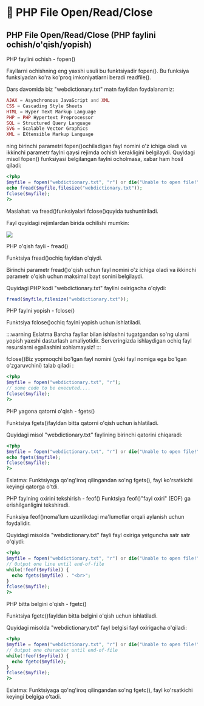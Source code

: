 # 📔 PHP File Open/Read/Close

## PHP File Open/Read/Close (PHP faylini ochish/o'qish/yopish)

PHP faylini ochish - fopen()

Fayllarni ochishning eng yaxshi usuli bu funktsiyadir fopen(). Bu funksiya funksiyadan ko'ra ko'proq imkoniyatlarni beradi readfile().

Dars davomida biz "webdictionary.txt" matn faylidan foydalanamiz:

```php
AJAX = Asynchronous JavaScript and XML
CSS = Cascading Style Sheets
HTML = Hyper Text Markup Language
PHP = PHP Hypertext Preprocessor
SQL = Structured Query Language
SVG = Scalable Vector Graphics
XML = EXtensible Markup Language
```

ning birinchi parametri fopen()ochiladigan fayl nomini o'z ichiga oladi va ikkinchi parametr faylni qaysi rejimda ochish kerakligini belgilaydi. Quyidagi misol fopen() funksiyasi belgilangan faylni ocholmasa, xabar ham hosil qiladi:

```php
<?php
$myfile = fopen("webdictionary.txt", "r") or die("Unable to open file!");
echo fread($myfile,filesize("webdictionary.txt"));
fclose($myfile);
?>
```

Maslahat: va fread()funksiyalari fclose()quyida tushuntiriladi.

Fayl quyidagi rejimlardan birida ochilishi mumkin:

<img src="/image_js/php18.png">

PHP o'qish fayli - fread()

Funktsiya fread()ochiq fayldan o'qiydi.

Birinchi parametr fread()o'qish uchun fayl nomini o'z ichiga oladi va ikkinchi parametr o'qish uchun maksimal bayt sonini belgilaydi.

Quyidagi PHP kodi "webdictionary.txt" faylini oxirigacha o'qiydi:

```php
fread($myfile,filesize("webdictionary.txt"));
```

PHP faylni yopish - fclose()

Funktsiya fclose()ochiq faylni yopish uchun ishlatiladi.

:::warning Eslatma
Barcha fayllar bilan ishlashni tugatgandan so'ng ularni yopish yaxshi dasturlash amaliyotidir. Serveringizda ishlaydigan ochiq fayl resurslarni egallashini xohlamaysiz!
:::

fclose()Biz yopmoqchi bo'lgan fayl nomini (yoki fayl nomiga ega bo'lgan o'zgaruvchini) talab qiladi :

```php
<?php
$myfile = fopen("webdictionary.txt", "r");
// some code to be executed....
fclose($myfile);
?>
```

PHP yagona qatorni o'qish - fgets()

Funktsiya fgets()fayldan bitta qatorni o'qish uchun ishlatiladi.

Quyidagi misol "webdictionary.txt" faylining birinchi qatorini chiqaradi:

```php
<?php
$myfile = fopen("webdictionary.txt", "r") or die("Unable to open file!");
echo fgets($myfile);
fclose($myfile);
?>
```

Eslatma: Funktsiyaga qo'ng'iroq qilingandan so'ng fgets(), fayl ko'rsatkichi keyingi qatorga o'tdi.

PHP faylning oxirini tekshirish - feof()
Funktsiya feof()"fayl oxiri" (EOF) ga erishilganligini tekshiradi.

Funksiya feof()noma'lum uzunlikdagi ma'lumotlar orqali aylanish uchun foydalidir.

Quyidagi misolda "webdictionary.txt" fayli fayl oxiriga yetguncha satr satr o'qiydi:

```php
<?php
$myfile = fopen("webdictionary.txt", "r") or die("Unable to open file!");
// Output one line until end-of-file
while(!feof($myfile)) {
  echo fgets($myfile) . "<br>";
}
fclose($myfile);
?>
```

PHP bitta belgini o'qish - fgetc()

Funktsiya fgetc()fayldan bitta belgini o'qish uchun ishlatiladi.

Quyidagi misolda "webdictionary.txt" fayl belgisi fayl oxirigacha o'qiladi:

```php
<?php
$myfile = fopen("webdictionary.txt", "r") or die("Unable to open file!");
// Output one character until end-of-file
while(!feof($myfile)) {
  echo fgetc($myfile);
}
fclose($myfile);
?>
```

Eslatma: Funktsiyaga qo'ng'iroq qilingandan so'ng fgetc(), fayl ko'rsatkichi keyingi belgiga o'tadi.























